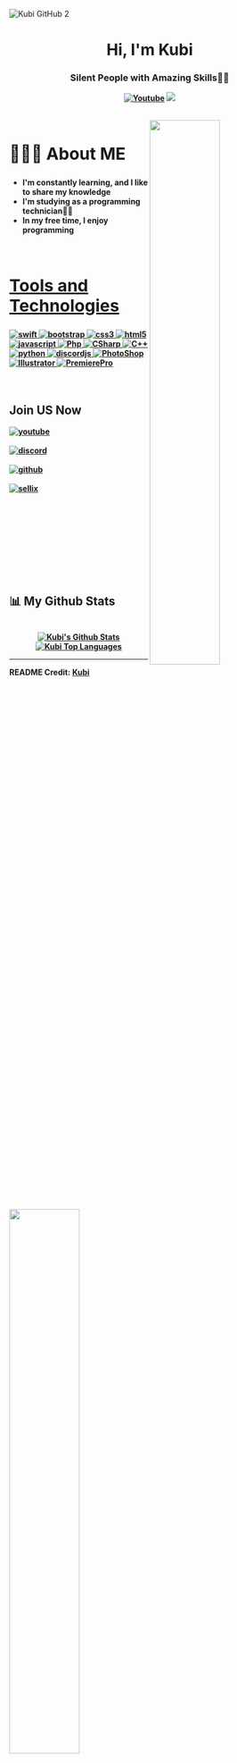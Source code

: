 ![Kubi GitHub 2](https://user-images.githubusercontent.com/80827451/221579949-21b31649-2090-456e-91ef-f91180c4f97d.png)
<h1 align ="center">Hi, I'm Kubi</h1>
<h3 align = "center"><strong>Silent People with Amazing Skills👩‍💻 </h3>
  
<p align="center">
    <a href="https://www.youtube.com/@kubi8524?sub_confirmation=1">
      <img alt="Youtube" title="Youtube" src="https://img.shields.io/badge/Youtube-ff0000?style=for-the-badge&logo=youtube&logoColor=white"/></a>
  <a href="https://discord.gg/2hs4qdTTmm" alt="Dev Pro Tips Discussion & Support Server">
    <img src="https://img.shields.io/discord/1075513544952529006?color=7289DA&labelColor=4a64bd&logo=discord&logoColor=white&style=for-the-badge"/></a>
  </p>
</p>
<br>

<img src = "https://i.imgur.com/yb4hY6S.png" align ="right" width = 50%>
<div align = left width = 50%>
    <h2 style="font-size:30px"><b> 🙋🏻‍♂️ About ME <b></h2>
    <ul>
    <li>I'm constantly learning, and I like to share my knowledge</li>
    <li>I'm studying as a programming technician👨‍💻</li>
    <li>In my free time, I enjoy programming</li>
    <ul>
</div>
<br>


<h2 style="font-size:30px" align ="left" width = 100%><u>Tools and Technologies</u></h2>
<p align="left"> <a href="https://www.apple.com/swift/" target="_blank"> <img src="https://img.shields.io/badge/Swift-FFFFFF?style=for-the-badge&logo=ios&logoColor=black" alt="swift" /> </a> <a href="https://getbootstrap.com" target="_blank"> <img src="https://img.shields.io/badge/Bootstrap-563D7C?style=for-the-badge&logo=bootstrap&logoColor=white" alt="bootstrap" /> </a> <a href="https://www.w3schools.com/css/" target="_blank"> <img src="https://img.shields.io/badge/CSS3-1572B6?style=for-the-badge&logo=css3&logoColor=white"
 alt="css3"  /> </a> <a href="https://www.w3.org/html/" target="_blank"> <img src="https://img.shields.io/badge/HTML5-E34F26?style=for-the-badge&logo=html5&logoColor=white" alt="html5" /> </a> <a href="https://www.javascript.com/" target="_blank"> <img src="https://img.shields.io/badge/JavaScript-ED8B00?style=for-the-badge&logo=javascript&logoColor=white" alt="javascript" /> </a><a href="https://www.php.net/" target="_blank"> <img src="https://img.shields.io/badge/Php-8b32a8?&style=for-the-badge&logo=php&logoColor=white" alt="Php" /> </a> <a href="https://docs.microsoft.com/dotnet/csharp/" target="_blank"> <img src="https://img.shields.io/badge/CSharp-8b32a8?&style=for-the-badge&logo=csharp&logoColor=white" alt="CSharp" /> </a><a href="https://docs.microsoft.com/dotnet/cpp/" target="_blank"> <img src="https://img.shields.io/badge/C++-8b32a8?&style=for-the-badge&logo=Cplusplus&logoColor=white" alt="C++" /> </a>  </a> <a href="https://www.python.org" target="_blank"> <img src="https://img.shields.io/badge/Python 3-FFD43B?style=for-the-badge&logo=python&logoColor=darkgreen" alt="python"  /> </a><a href="https://discordjs.guide/#before-you-begin" target="_blank"> <img src="https://img.shields.io/badge/Discord Js-FFD43B?style=for-the-badge&logo=node.js&logoColor=black" alt="discordjs"  />
<a href="https://www.adobe.com/" target="_blank"> <img src="https://img.shields.io/badge/Photoshop-001e36?style=for-the-badge&logo=Adobe%20Photoshop&logoColor=white" alt="PhotoShop" /> </a> <a href="https://www.adobe.com/" target="_blank"> <img src="https://img.shields.io/badge/Illustrator-330000?&style=for-the-badge&logo=Adobe%20Illustrator&logoColor=yellow" alt="Illustrator" /> </a>  </a> <a href="https://www.adobe.com/" target="_blank"> <img src="https://img.shields.io/badge/Premiere-00005b?style=for-the-badge&logo=Adobe%20Premiere%20Pro&logoColor=white" alt="PremierePro"  /> </a>
<br>
<br>
<br>
<img src ="https://i.imgur.com/NHw4oi1.png" align = "left" width = 50%>
<div>
<h2  > Join US Now</h2>

[<img align="top" alt="youtube" src="https://img.shields.io/badge/Youtube-ff0000?style=for-the-badge&logo=youtube&logoColor=white" />](https://www.youtube.com/@kubi8524?sub_confirmation=1)
<br>  
[<img align="top" alt="discord" src="https://img.shields.io/badge/Discord-5165f6?style=for-the-badge&logo=discord&logoColor=white" />](https://discord.gg/2hs4qdTTmm)
<br>  
[<img align="top" alt="github" src="https://img.shields.io/badge/GitHub-000000?style=for-the-badge&logo=github&logoColor=white" />](https://github.com/00Kubi)
<br>  
[<img align="top" alt="sellix" src="https://img.shields.io/badge/Sellix-6a3ce2?logo=Stripe&logoColor=white&style=for-the-badge"/>](	
https://kubi.sellix.io)
<br>  
<br>
<br>
<br>
<br>
<br>
<br>  
</div>
<br>

## 📊 My Github Stats
<p align="center">
  <br/>
    <a href="https://github.com/00Kubi/github-readme-stats"><img alt="Kubi's Github Stats" src="https://github-readme-stats.vercel.app/api?username=00Kubi&show_icons=true&count_private=true&theme=react&hide_border=true&bg_color=0D1117" /></a>
  <a href="https://github.com/00Kubi/github-readme-stats"><img alt="Kubi Top Languages" src="https://github-readme-stats.vercel.app/api/top-langs/?username=00Kubi&langs_count=8&count_private=true&layout=compact&theme=react&hide_border=true&bg_color=0D1117" /></a>
  <br/>
</p>

----
README Credit: [Kubi](https://github.com/00Kubi)  
